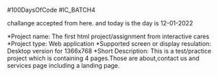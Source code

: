 #100DaysOfCode 
#IC_BATCH4

challange accepted from here. and today is the day is 12-01-2022

*Project name: The first html project/assignment from interactive cares
*Project type: Web application 
*Supported screen or display resulation: Desktop version for 1366x768
*Short Description: This is a test/practice project which is containing 4 pages.Those are about,contact us and services page including a landing page.
